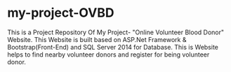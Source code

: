 # my-project-OVBD
This is a Project Repository Of My Project- "Online Volunteer Blood Donor" Website. This Website is built based on ASP.Net Framework &amp; Bootstrap(Front-End) and SQL Server 2014 for Database. This is Website helps to find nearby volunteer donors and register for being volunteer donor.
